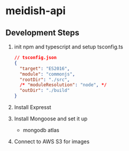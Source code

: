 # meidish-api

## Development Steps

1. init npm and typescript and setup tsconfig.ts

   ```json
   // tsconfig.json
   {
     "target": "ES2016",
     "module": "commonjs",
     "rootDir": "./src",
     /* "moduleResolution": "node", */
     "outDir": "./build"
   }
   ```

2. Install Expresst

3. Install Mongoose and set it up

   - mongodb atlas

4. Connect to AWS S3 for images
